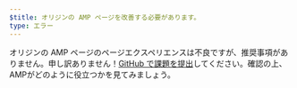 ```yaml
---
$title: オリジンの AMP ページを改善する必要があります。
type: エラー
---
```


オリジンの AMP ページのページエクスペリエンスは不良ですが、推奨事項がありません。申し訳ありません！[GitHub で課題を提出](https://github.com/ampproject/amphtml/issues/new?assignees=&labels=Type%3A+Page+experience&template=page-experience.md&title=Page+experience+issue)してください。確認の上、AMPがどのように役立つかを見てみましょう。

